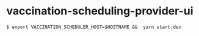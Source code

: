 # vaccination-scheduling-provider-ui

`````
$ export VACCINATION_SCHEDULER_HOST=$HOSTNAME &&  yarn start:dev 
`````
